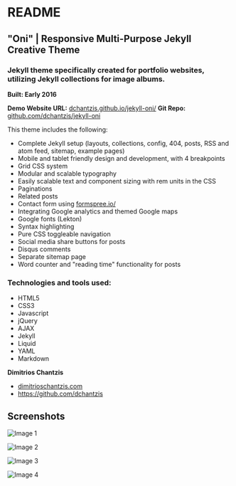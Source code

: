 # README

## **"Oni"** | Responsive Multi-Purpose Jekyll Creative Theme

### Jekyll theme specifically created for portfolio websites, utilizing Jekyll collections for image albums.
**Built: Early 2016**

**Demo Website URL:** [dchantzis.github.io/jekyll-oni/](http://dchantzis.github.io/jekyll-oni/)
**Git Repo:** [github.com/dchantzis/jekyll-oni](https://github.com/dchantzis/jekyll-oni)

This theme includes the following:

- Complete Jekyll setup (layouts, collections, config, 404, posts, RSS and atom feed, sitemap, example pages)
- Mobile and tablet friendly design and development, with 4 breakpoints
- Grid CSS system
- Modular and scalable typography
- Easily scalable text and component sizing with rem units in the CSS
- Paginations
- Related posts
- Contact form using [formspree.io/](https://formspree.io/)
- Integrating Google analytics and themed Google maps
- Google fonts (Lekton)
- Syntax highlighting
- Pure CSS toggleable navigation
- Social media share buttons for posts
- Disqus comments
- Separate sitemap page
- Word counter and "reading time" functionality for posts

### Technologies and tools used:

- HTML5
- CSS3
- Javascript
- jQuery
- AJAX
- Jekyll
- Liquid
- YAML
- Markdown

**Dimitrios Chantzis**

- [dimitrioschantzis.com](http://www.dimitrioschantzis.com)
- <https://github.com/dchantzis>

## Screenshots

![Image 1](http://dchantzis.github.io/jekyll-oni/assets/img/screenshots/screenshot-1.png)

![Image 2](http://dchantzis.github.io/jekyll-oni/assets/img/screenshots/screenshot-2.png)

![Image 3](http://dchantzis.github.io/jekyll-oni/assets/img/screenshots/screenshot-3.png)

![Image 4](http://dchantzis.github.io/jekyll-oni/assets/img/screenshots/screenshot-4.png)
